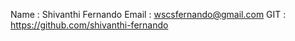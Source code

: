 Name : Shivanthi Fernando
Email : wscsfernando@gmail.com
GIT : https://github.com/shivanthi-fernando
